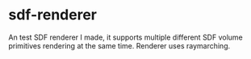 # sdf-renderer
An test SDF renderer I made, it supports multiple different SDF volume primitives rendering at the same time. Renderer uses raymarching.
